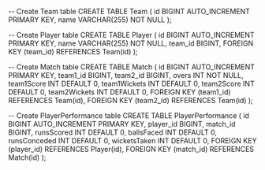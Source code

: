 -- Create Team table
CREATE TABLE Team (
    id BIGINT AUTO_INCREMENT PRIMARY KEY,
    name VARCHAR(255) NOT NULL
);

-- Create Player table
CREATE TABLE Player (
    id BIGINT AUTO_INCREMENT PRIMARY KEY,
    name VARCHAR(255) NOT NULL,
    team_id BIGINT,
    FOREIGN KEY (team_id) REFERENCES Team(id)
);

-- Create Match table
CREATE TABLE Match (
    id BIGINT AUTO_INCREMENT PRIMARY KEY,
    team1_id BIGINT,
    team2_id BIGINT,
    overs INT NOT NULL,
    team1Score INT DEFAULT 0,
    team1Wickets INT DEFAULT 0,
    team2Score INT DEFAULT 0,
    team2Wickets INT DEFAULT 0,
    FOREIGN KEY (team1_id) REFERENCES Team(id),
    FOREIGN KEY (team2_id) REFERENCES Team(id)
);

-- Create PlayerPerformance table
CREATE TABLE PlayerPerformance (
    id BIGINT AUTO_INCREMENT PRIMARY KEY,
    player_id BIGINT,
    match_id BIGINT,
    runsScored INT DEFAULT 0,
    ballsFaced INT DEFAULT 0,
    runsConceded INT DEFAULT 0,
    wicketsTaken INT DEFAULT 0,
    FOREIGN KEY (player_id) REFERENCES Player(id),
    FOREIGN KEY (match_id) REFERENCES Match(id)
);
